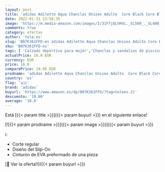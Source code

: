 ```yaml
---
layout: post
title: 'adidas Adilette Aqua Chanclas Unisex Adulto  Core Black Core Black Core Black  37 EU'
date: 2022-01-31 13:58:35
image: 'https://m.media-amazon.com/images/I/31FfjQLhHVL._SL500_._SL400_.jpg'
comments: true
category: ofertas
author: 'tole.es'
slug: 'B07K361FFD-es adidas Adilette Aqua Chanclas Unisex Adulto Core Black...'
sku: 'B07K361FFD-es'
tags: [ 'Calzado deportivo para mujer','Chanclas y sandalias de piscina para mujer','Zapatillas y calzado deportivo para mujer','Zapatos','Zapatos para mujer','Zapatos y complementos','adidas','chanclas', ]
actualPrice: 16.0 EUR
currency: EUR
price: 16.0
comparePrice: 19.95 EUR
prodname: 'adidas Adilette Aqua Chanclas Unisex Adulto  Core Black Core Black Core Black  37 EU'
country: 'es'
flag: '🇪🇸'
brand: 'adidas'
buyurl: 'https://www.amazon.es/dp/B07K361FFD/?tag=tolees-21'
descuento: '19.80'
average: '16.0'
---
```


Está [{{< param title >}}]({{< param buyurl >}}) en el siguiente enlace!

[![{{< param prodname >}}]({{< param image >}})]({{< param buyurl >}})

ℹ️:

- Corte regular
- Diseño del Slip-On
- Cinturón de EVA preformado de una pieza

[🛒 Ver la oferta!!]({{< param buyurl >}})
